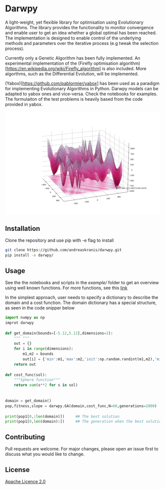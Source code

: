 # Darwpy

A light-weight, yet flexible library for optimisation using Evolutionary Algorithms. The library provides the functionality to monitor convergence and enable user to get an idea whether a global optimal has been reached. The implementation is designed to enable control of the underlying methods and parameters over the iterative process (e.g tweak the selection process). 

Currently only a Genetic Algorithm has been fully implemented. An experimental implementation of the (Firefly optimisation algorithm)[https://en.wikipedia.org/wiki/Firefly_algorithm] is also included. More algorthms, such as the Differential Evolution, will be implemented.

(Yabox)[https://github.com/pablormier/yabox] has been used as a paradigm for implementing Evolutionary Algorithms in Python. Darwpy models can be adapted to yabox ones and vice-versa. Check the notebooks for examples. The formulaiton of the test problems is heavily based from the code provided in yabox.

![Optimasation_example](docs/_static/Figure_2.png?raw=true)

## Installation

Clone the repository and use pip with -e flag to install


```bash
git clone https://github.com/andreaskranis/darwpy.git
pip install -e darwpy/
```

## Usage

See the the notebooks and scripts in the *example/* folder to get an overview using well known functions. For more functions, see this [link](https://www.sfu.ca/~ssurjano/optimization.html) 

In the simplest approach, user needs to specify a dictionary to describe the domain and a cost function. The domain dictionary has a special structure, as seen in the code snipper below


```python
import numpy as np
improt darwpy

def get_domain(bounds=[-5.12,5.12],dimensions=2):    
    """ """
    out = {}
    for i in range(dimensions):
        m1,m2 = bounds
        out[i] = {'min':m1,'max':m2,'init':np.random.randint(m1,m2),'min0':m1,'max0':m2}
    return out

def cost_func(sol):
    """Sphere function"""
    return sum(s**2 for s in sol)


domain = get_domain()
pop,fitness,slope = darwpy.GA(domain,cost_func,N=60,generations=2000)

print(pop1[0,:len(domain)])     ## The best solution
print(pop1[0,len(domain):])     ## The generation when the best solution was found and the corresponding value of the cost function 
```

## Contributing
Pull requests are welcome. For major changes, please open an issue first to discuss what you would like to change.


## License
[Apache Licence 2.0](https://choosealicense.com/licenses/apache-2.0/)